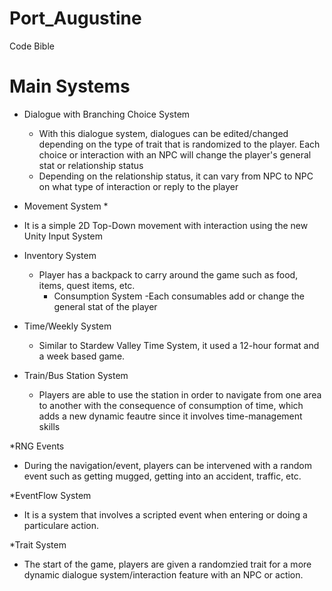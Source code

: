 # Port_Augustine

Code Bible

# Main Systems #
* Dialogue with Branching Choice System
  * With this dialogue system, dialogues can be edited/changed depending on the type of trait that is randomized to the player. Each choice or interaction with an NPC will change the player's general stat or relationship status
  * Depending on the relationship status, it can vary from NPC to NPC on what type of interaction or reply to the player

* Movement System * 
 * It is a simple 2D Top-Down movement with interaction using the new Unity Input System

* Inventory System 
  * Player has a backpack to carry around the game such as food, items, quest items, etc. 
    * Consumption System
    -Each consumables add or change the general stat of the player

* Time/Weekly System
  * Similar to Stardew Valley Time System, it used a 12-hour format and a week based game.

* Train/Bus Station System
  * Players are able to use the station in order to navigate from one area to another with the consequence of consumption of time, which adds a new dynamic feautre since it involves time-management skills

*RNG Events
 * During the navigation/event, players can be intervened with a random event such as getting mugged, getting into an accident, traffic, etc.

*EventFlow System
 * It is a system that involves a scripted event when entering or doing a particulare action. 

*Trait System
 * The start of the game, players are given a randomzied trait for a more dynamic dialogue system/interaction feature with an NPC or action.
